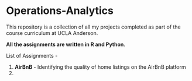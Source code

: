 # Operations-Analytics
This repository is a collection of all my projects completed as part of the course curriculum at UCLA Anderson. 

<b>All the assignments are written in R and Python</b>.

List of Assignments -
1. <b>AirBnB</b> - Identifying the quality of home listings on the AirBnB platform
1. 
